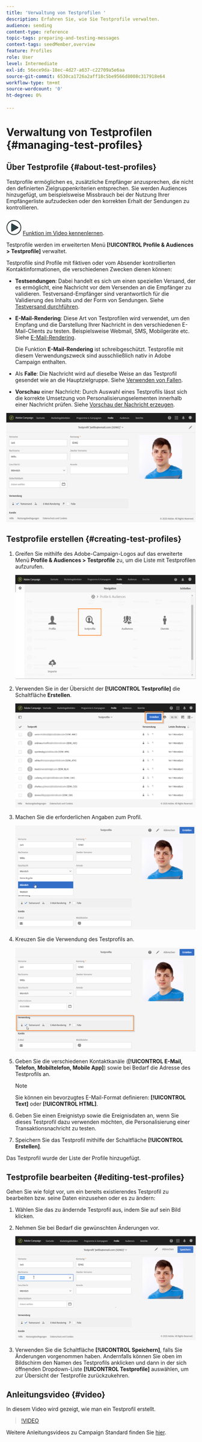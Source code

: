 ```yaml
---
title: 'Verwaltung von Testprofilen '
description: Erfahren Sie, wie Sie Testprofile verwalten.
audience: sending
content-type: reference
topic-tags: preparing-and-testing-messages
context-tags: seedMember,overview
feature: Profiles
role: User
level: Intermediate
exl-id: 56ece9da-18ec-4d27-a637-c22709a5e6aa
source-git-commit: 6530ca1726a2aff18c5be9566d8008c317918e64
workflow-type: tm+mt
source-wordcount: '0'
ht-degree: 0%

---
```


# Verwaltung von Testprofilen {#managing-test-profiles}

## Über Testprofile {#about-test-profiles}

Testprofile ermöglichen es, zusätzliche Empfänger anzusprechen, die nicht den definierten Zielgruppenkriterien entsprechen. Sie werden Audiences hinzugefügt, um beispielsweise Missbrauch bei der Nutzung Ihrer Empfängerliste aufzudecken oder den korrekten Erhalt der Sendungen zu kontrollieren.

![](assets/do-not-localize/how-to-video.png) [Funktion im Video kennenlernen](#video).

Testprofile werden im erweiterten Menü **[!UICONTROL Profile &amp; Audiences > Testprofile]** verwaltet.

Testprofile sind Profile mit fiktiven oder vom Absender kontrollierten Kontaktinformationen, die verschiedenen Zwecken dienen können:

* **Testsendungen**: Dabei handelt es sich um einen speziellen Versand, der es ermöglicht, eine Nachricht vor dem Versenden an die Empfänger zu validieren. Testversand-Empfänger sind verantwortlich für die Validierung des Inhalts und der Form von Sendungen. Siehe [Testversand durchführen](../../sending/using/sending-proofs.md).
* **E-Mail-Rendering**: Diese Art von Testprofilen wird verwendet, um den Empfang und die Darstellung Ihrer Nachricht in den verschiedenen E-Mail-Clients zu testen. Beispielsweise Webmail, SMS, Mobilgeräte etc. Siehe [E-Mail-Rendering](../../sending/using/email-rendering.md).

  Die Funktion **E-Mail-Rendering** ist schreibgeschützt. Testprofile mit diesem Verwendungszweck sind ausschließlich nativ in Adobe Campaign enthalten.

* Als **Falle**: Die Nachricht wird auf dieselbe Weise an das Testprofil gesendet wie an die Hauptzielgruppe. Siehe [Verwenden von Fallen](../../sending/using/using-traps.md).
* **Vorschau** einer Nachricht: Durch Auswahl eines Testprofils lässt sich die korrekte Umsetzung von Personalisierungselementen innerhalb einer Nachricht prüfen. Siehe [Vorschau der Nachricht erzeugen](/help/sending/using/previewing-messages.md).

![](assets/test_profile.png)

## Testprofile erstellen {#creating-test-profiles}

1. Greifen Sie mithilfe des Adobe-Campaign-Logos auf das erweiterte Menü **Profile &amp; Audiences > Testprofile** zu, um die Liste mit Testprofilen aufzurufen.

   ![](assets/test_profile_creation_1.png)

1. Verwenden Sie in der Übersicht der **[!UICONTROL Testprofile]** die Schaltfläche **Erstellen**.

   ![](assets/test_profile_creation_2.png)

1. Machen Sie die erforderlichen Angaben zum Profil.

   ![](assets/test_profile_creation_3.png)

1. Kreuzen Sie die Verwendung des Testprofils an.

   ![](assets/test_profile_creation_4.png)

1. Geben Sie die verschiedenen Kontaktkanäle (**[!UICONTROL E-Mail, Telefon, Mobiltelefon, Mobile App]**) sowie bei Bedarf die Adresse des Testprofils an.

   >[!NOTE]
   >
   >Sie können ein bevorzugtes E-Mail-Format definieren: **[!UICONTROL Text]** oder **[!UICONTROL HTML]**.

1. Geben Sie einen Ereignistyp sowie die Ereignisdaten an, wenn Sie dieses Testprofil dazu verwenden möchten, die Personalisierung einer Transaktionsnachricht zu testen.
1. Speichern Sie das Testprofil mithilfe der Schaltfläche **[!UICONTROL Erstellen]**.

Das Testprofil wurde der Liste der Profile hinzugefügt.

## Testprofile bearbeiten {#editing-test-profiles}

Gehen Sie wie folgt vor, um ein bereits existierendes Testprofil zu bearbeiten bzw. seine Daten einzusehen oder es zu ändern:

1. Wählen Sie das zu ändernde Testprofil aus, indem Sie auf sein Bild klicken.
1. Nehmen Sie bei Bedarf die gewünschten Änderungen vor.

   ![](assets/test_profile_edit.png)

1. Verwenden Sie die Schaltfläche **[!UICONTROL Speichern]**, falls Sie Änderungen vorgenommen haben. Andernfalls können Sie oben im Bildschirm den Namen des Testprofils anklicken und dann in der sich öffnenden Dropdown-Liste **[!UICONTROL Testprofile]** auswählen, um zur Übersicht der Testprofile zurückzukehren.

## Anleitungsvideo {#video}

In diesem Video wird gezeigt, wie man ein Testprofil erstellt.

>[!VIDEO](https://video.tv.adobe.com/v/24094?quality=12)

Weitere Anleitungsvideos zu Campaign Standard finden Sie [hier](https://experienceleague.adobe.com/docs/campaign-standard-learn/tutorials/overview.html?lang=de).
